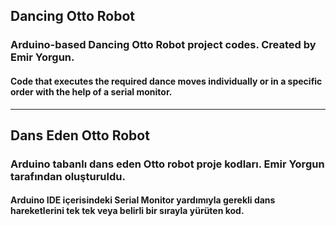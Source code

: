 ## Dancing Otto Robot
### Arduino-based Dancing Otto Robot project codes. Created by Emir Yorgun.
#### Code that executes the required dance moves individually or in a specific order with the help of a serial monitor.

-------------------------------------------------------------------------------------------------------------------------------------
## Dans Eden Otto Robot
### Arduino tabanlı dans eden Otto robot proje kodları. Emir Yorgun tarafından oluşturuldu.
#### Arduino IDE içerisindeki Serial Monitor yardımıyla gerekli dans hareketlerini tek tek veya belirli bir sırayla yürüten kod.
